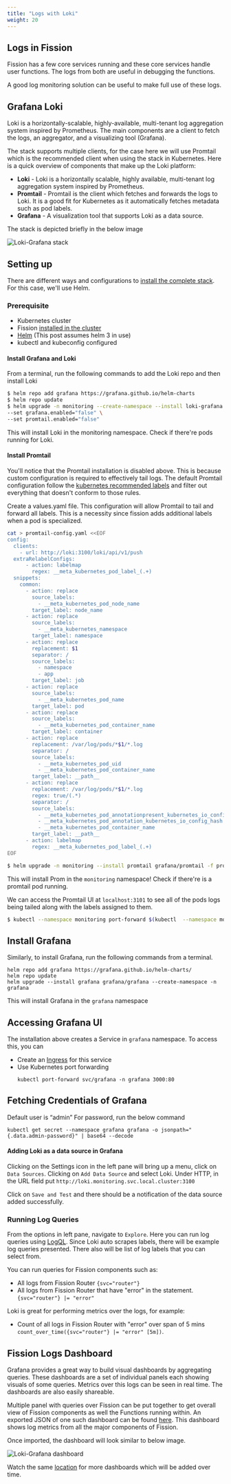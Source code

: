 ```yaml
---
title: "Logs with Loki"
weight: 20
---
```


## Logs in Fission

Fission has a few core services running and these core services handle user functions. The logs from both are useful in debugging the functions.

A good log monitoring solution can be useful to make full use of these logs.

## Grafana Loki

Loki is a horizontally-scalable, highly-available, multi-tenant log aggregation system inspired by Prometheus.
The main components are a client to fetch the logs, an aggregator, and a visualizing tool (Grafana).

The stack supports multiple clients, for the case here we will use Promtail which is the recommended client when using the stack in Kubernetes.
Here is a quick overview of components that make up the Loki platform:

- **Loki** - Loki is a horizontally scalable, highly available, multi-tenant log aggregation system inspired by Prometheus.
- **Promtail** - Promtail is the client which fetches and forwards the logs to Loki.
  It is a good fit for Kubernetes as it automatically fetches metadata such as pod labels.
- **Grafana** - A visualization tool that supports Loki as a data source.

The stack is depicted briefly in the below image

![Loki-Grafana stack](../assets/stack.png)

## Setting up

There are different ways and configurations to [install the complete stack](https://grafana.com/docs/loki/latest/installation/).
For this case, we'll use Helm.

### Prerequisite

- Kubernetes cluster
- Fission [installed in the cluster](/docs/installation/)
- [Helm](https://helm.sh/) (This post assumes helm 3 in use)
- kubectl and kubeconfig configured


#### Install Grafana and Loki

From a terminal, run the following commands to add the Loki repo and then install Loki

```bash
$ helm repo add grafana https://grafana.github.io/helm-charts
$ helm repo update
$ helm upgrade -n monitoring --create-namespace --install loki-grafana grafana/loki-stack \
--set grafana.enabled="false" \
--set promtail.enabled="false"
```

This will install Loki in the monitoring namespace.
Check if there're pods running for Loki.


#### Install Promtail

You'll notice that the Promtail installation is disabled above. This is because custom configuration
is required to effectively tail logs. The default Promtail configuration follow the [kubernetes recommended labels](https://kubernetes.io/docs/concepts/overview/working-with-objects/common-labels/) and filter out everything that doesn't conform to those rules.

Create a values.yaml file. This configuration will allow Promtail to tail and forward all labels. This is a necessity since fission adds additional labels when a pod is specialized. 
```bash
cat > promtail-config.yaml <<EOF
config:
  clients:
    - url: http://loki:3100/loki/api/v1/push
  extraRelabelConfigs: 
      - action: labelmap
        regex: __meta_kubernetes_pod_label_(.+)
  snippets:
    common:
      - action: replace
        source_labels:
          - __meta_kubernetes_pod_node_name
        target_label: node_name
      - action: replace
        source_labels:
          - __meta_kubernetes_namespace
        target_label: namespace
      - action: replace
        replacement: $1
        separator: /
        source_labels:
          - namespace
          - app
        target_label: job
      - action: replace
        source_labels:
          - __meta_kubernetes_pod_name
        target_label: pod
      - action: replace
        source_labels:
          - __meta_kubernetes_pod_container_name
        target_label: container
      - action: replace
        replacement: /var/log/pods/*$1/*.log
        separator: /
        source_labels:
          - __meta_kubernetes_pod_uid
          - __meta_kubernetes_pod_container_name
        target_label: __path__
      - action: replace
        replacement: /var/log/pods/*$1/*.log
        regex: true/(.*)
        separator: /
        source_labels:
          - __meta_kubernetes_pod_annotationpresent_kubernetes_io_config_hash
          - __meta_kubernetes_pod_annotation_kubernetes_io_config_hash
          - __meta_kubernetes_pod_container_name
        target_label: __path__
      - action: labelmap
        regex: __meta_kubernetes_pod_label_(.+)
EOF
```

```bash
$ helm upgrade -n monitoring --install promtail grafana/promtail -f promtail-config.yaml
```

This will install Prom in the `monitoring` namespace!
Check if there're is a promtail pod running.

We can access the Promtail UI at `localhost:3101` to see all of the pods logs being tailed along with the labels assigned to them.
```bash
$ kubectl --namespace monitoring port-forward $(kubectl  --namespace monitoring get pod -l app.kubernetes.io/instance=promtail -o name) 3101:3101
```

## Install Grafana

Similarly, to install Grafana, run the following commands from a terminal.

```
helm repo add grafana https://grafana.github.io/helm-charts/
helm repo update
helm upgrade --install grafana grafana/grafana --create-namespace -n grafana
```

This will install Grafana in the `grafana` namespace


## Accessing Grafana UI

The installation above creates a Service in `grafana` namespace. To access this, you can
- Create an [Ingress](https://kubernetes.io/docs/concepts/services-networking/ingress/) for this service
- Use Kubernetes port forwarding
    ```
    kubectl port-forward svc/grafana -n grafana 3000:80
    ```
## Fetching Credentials of Grafana
Default user is “admin”
For password, run the below command
```
kubectl get secret --namespace grafana grafana -o jsonpath="{.data.admin-password}" | base64 --decode
```

#### Adding Loki as a data source in Grafana

Clicking on the Settings icon in the left pane will bring up a menu, click on `Data Sources`.
Clicking on `Add Data Source` and select Loki.
Under HTTP, in the URL field put `http://loki.monitoring.svc.local.cluster:3100`

Click on `Save and Test` and there should be a notification of the data source added successfully.

### Running Log Queries

From the options in left pane, navigate to `Explore`.
Here you can run log queries using [LogQL](https://grafana.com/docs/loki/latest/logql/).
Since Loki auto scrapes labels, there will be example log queries presented.
There also will be list of log labels that you can select from.

You can run queries for Fission components such as:

- All logs from Fission Router
    `{svc="router"}`
- All logs from Fission Router that have "error" in the statement.
    `{svc="router"} |= "error"`

Loki is great for performing metrics over the logs, for example:

- Count of all logs in Fission Router with "error" over span of 5 mins `count_over_time({svc="router"} |= "error" [5m])`.

## Fission Logs Dashboard

Grafana provides a great way to build visual dashboards by aggregating queries.
These dashboards are a set of individual panels each showing visuals of some queries.
Metrics over this logs can be seen in real time.
The dashboards are also easily shareable.

Multiple panel with queries over Fission can be put together to get overall view of Fission components as well the Functions running within.
An exported JSON of one such dashboard can be found [here](https://github.com/fission/examples/blob/main/miscellaneous/dashboards/loki-grafana-summary.json).
This dashboard shows log metrics from all the major components of Fission.

Once imported, the dashboard will look similar to below image.

![Loki-Grafana dashboard](../assets/loki-grafana-dashboard.png)

Watch the same [location](https://github.com/fission/examples/tree/main/miscellaneous/dashboards) for more dashboards which will be added over time.
